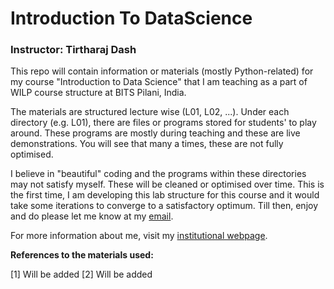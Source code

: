 # Introduction To DataScience
### Instructor: Tirtharaj Dash

This repo will contain information or materials (mostly Python-related) for my course "Introduction to Data Science" that I am teaching as a part of WILP course structure at BITS Pilani, India.

The materials are structured lecture wise (L01, L02, ...). Under each directory (e.g. L01), there are files or programs stored for students' to play around. These programs are mostly during teaching and these are live demonstrations. You will see that many a times, these are not fully optimised. 

I believe in "beautiful" coding and the programs within these directories may not satisfy myself. These will be cleaned or optimised over time. This is the first time, I am developing this lab structure for this course and it would take some iterations to converge to a satisfactory optimum. Till then, enjoy and do please let me know at my [email](mailto:dashtirtharaj@acm.org).

For more information about me, visit my [institutional webpage](https://www.bits-pilani.ac.in/goa/tirtharaj/Profile).



**References to the materials used:**

[1] Will be added
[2] Will be added

